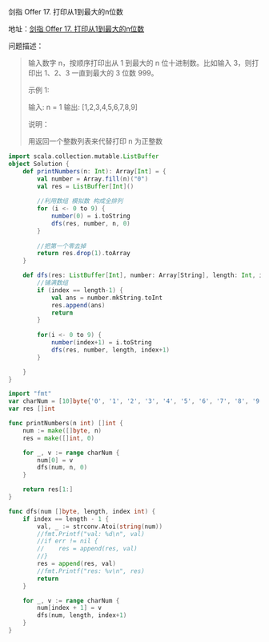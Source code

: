 剑指 Offer 17. 打印从1到最大的n位数

地址：[剑指 Offer 17. 打印从1到最大的n位数](https://leetcode-cn.com/problems/da-yin-cong-1dao-zui-da-de-nwei-shu-lcof/)

问题描述：

>输入数字 n，按顺序打印出从 1 到最大的 n 位十进制数。比如输入 3，则打印出 1、2、3 一直到最大的 3 位数 999。
>
>示例 1:
>
>输入: n = 1
>输出: [1,2,3,4,5,6,7,8,9]
>
>
>说明：
>
>用返回一个整数列表来代替打印
>n 为正整数

``` scala
import scala.collection.mutable.ListBuffer
object Solution {
    def printNumbers(n: Int): Array[Int] = {
        val number = Array.fill(n)("0")
        val res = ListBuffer[Int]()
		
        //利用数组 模拟数 构成全排列
        for (i <- 0 to 9) {
            number(0) = i.toString
            dfs(res, number, n, 0)
        }
        
        //把第一个零去掉
        return res.drop(1).toArray
    }

    def dfs(res: ListBuffer[Int], number: Array[String], length: Int, index: Int) {
        //铺满数组
        if (index == length-1) {
            val ans = number.mkString.toInt
            res.append(ans)
            return
        }
        
        for(i <- 0 to 9) {
            number(index+1) = i.toString
            dfs(res, number, length, index+1)
        }

    }
}
```

```go
import "fmt"
var charNum = [10]byte{'0', '1', '2', '3', '4', '5', '6', '7', '8', '9'}
var res []int

func printNumbers(n int) []int {
    num := make([]byte, n)
    res = make([]int, 0)

    for _, v := range charNum {
        num[0] = v
        dfs(num, n, 0)
    }

    return res[1:]
}

func dfs(num []byte, length, index int) {
    if index == length - 1 {
        val, _ := strconv.Atoi(string(num))
        //fmt.Printf("val: %d\n", val)
        //if err != nil {
        //    res = append(res, val)
        //}
        res = append(res, val)
        //fmt.Printf("res: %v\n", res)
        return 
    }

    for _, v := range charNum {
        num[index + 1] = v
        dfs(num, length, index+1)
    }
}
```

